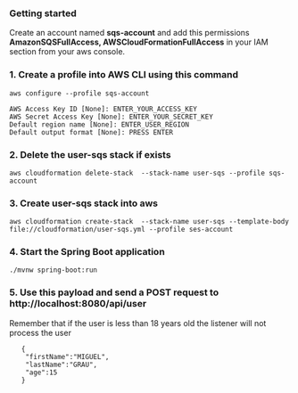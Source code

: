 ### Getting started
 
Create an account named  **sqs-account** and add this permissions **AmazonSQSFullAccess, AWSCloudFormationFullAccess** in your IAM section from your aws console.

### 1. Create a profile into AWS CLI using this command

    aws configure --profile sqs-account
    
    AWS Access Key ID [None]: ENTER_YOUR_ACCESS_KEY
    AWS Secret Access Key [None]: ENTER_YOUR_SECRET_KEY
    Default region name [None]: ENTER_USER_REGION
    Default output format [None]: PRESS ENTER    


### 2. Delete the **user-sqs** stack if exists

    aws cloudformation delete-stack  --stack-name user-sqs --profile sqs-account


### 3. Create **user-sqs** stack into aws

    aws cloudformation create-stack  --stack-name user-sqs --template-body file://cloudformation/user-sqs.yml --profile ses-account
    
### 4. Start the Spring Boot application

    ./mvnw spring-boot:run
        
### 5. Use this payload and send a POST request to http://localhost:8080/api/user

Remember that if the user is less than 18 years old the listener will not process the user 

       {
       	"firstName":"MIGUEL",
       	"lastName":"GRAU",
       	"age":15
       }
